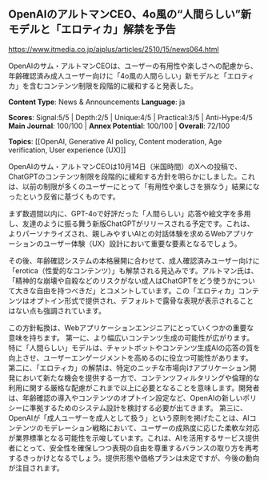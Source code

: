## OpenAIのアルトマンCEO、4o風の“人間らしい”新モデルと「エロティカ」解禁を予告

https://www.itmedia.co.jp/aiplus/articles/2510/15/news064.html

OpenAIのサム・アルトマンCEOは、ユーザーの有用性や楽しさへの配慮から、年齢確認済み成人ユーザー向けに「4o風の人間らしい」新モデルと「エロティカ」を含むコンテンツ制限を段階的に緩和すると発表した。

**Content Type**: News & Announcements
**Language**: ja

**Scores**: Signal:5/5 | Depth:2/5 | Unique:4/5 | Practical:3/5 | Anti-Hype:4/5
**Main Journal**: 100/100 | **Annex Potential**: 100/100 | **Overall**: 72/100

**Topics**: [[OpenAI, Generative AI policy, Content moderation, Age verification, User experience (UX)]]

OpenAIのサム・アルトマンCEOは10月14日（米国時間）のXへの投稿で、ChatGPTのコンテンツ制限を段階的に緩和する方針を明らかにしました。これは、以前の制限が多くのユーザーにとって「有用性や楽しさを損なう」結果になったという反省に基づくものです。

まず数週間以内に、GPT-4oで好評だった「人間らしい」応答や絵文字を多用し、友達のように振る舞う新版ChatGPTがリリースされる予定です。これは、よりパーソナライズされ、親しみやすいAIとの対話体験を求めるWebアプリケーションのユーザー体験（UX）設計において重要な要素となるでしょう。

その後、年齢確認システムの本格展開に合わせて、成人確認済みユーザー向けに「erotica（性愛的なコンテンツ）」も解禁される見込みです。アルトマン氏は、「精神的な崩壊や自殺などのリスクがない成人はChatGPTをどう使うかについて大きな自由を持つべきだ」とコメントしています。この「エロティカ」コンテンツはオプトイン形式で提供され、デフォルトで露骨な表現が表示されることはない点も強調されています。

この方針転換は、Webアプリケーションエンジニアにとっていくつかの重要な意味を持ちます。
第一に、より幅広いコンテンツ生成の可能性が広がります。特に「人間らしい」モデルは、チャットボットやコンテンツ生成AIの応答の質を向上させ、ユーザーエンゲージメントを高めるのに役立つ可能性があります。
第二に、「エロティカ」の解禁は、特定のニッチな市場向けアプリケーション開発において新たな機会を提供する一方で、コンテンツフィルタリングや倫理的な利用に関する厳格な配慮がこれまで以上に必要となることを意味します。開発者は、年齢確認の導入やコンテンツのオプトイン設定など、OpenAIの新しいポリシーに準拠するためのシステム設計を検討する必要が出てきます。
第三に、OpenAIが「成人ユーザーを成人として扱う」という原則を掲げたことは、AIコンテンツのモデレーション戦略において、ユーザーの成熟度に応じた柔軟な対応が業界標準となる可能性を示唆しています。これは、AIを活用するサービス提供者にとって、安全性を確保しつつ表現の自由を尊重するバランスの取り方を再考するきっかけとなるでしょう。提供形態や価格プランは未定ですが、今後の動向が注目されます。